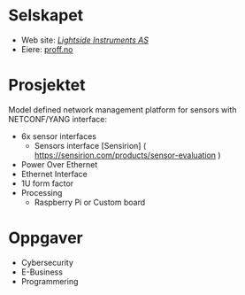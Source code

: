 # Selskapet

* Web site: *[Lightside Instruments AS](https://lightside-instruments.com)*
* Eiere: [proff.no](https://www.proff.no/aksjon%C3%A6rer/bedrift/lightside-instruments-as/823008252)

# Prosjektet

Model defined network management platform for sensors with NETCONF/YANG interface:
- 6x sensor interfaces
    - Sensors interface [Sensirion] ( https://sensirion.com/products/sensor-evaluation )
- Power Over Ethernet
- Ethernet Interface
- 1U form factor
- Processing
    - Raspberry Pi or Custom board

# Oppgaver

- Cybersecurity
- E-Business
- Programmering
